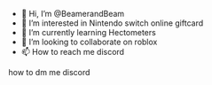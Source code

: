 - 👋 Hi, I’m @BeamerandBeam
- 👀 I’m interested in Nintendo switch online giftcard
- 🌱 I’m currently learning Hectometers
- 💞️ I’m looking to collaborate on roblox
- 📫 How to reach me discord

how to dm me discord

